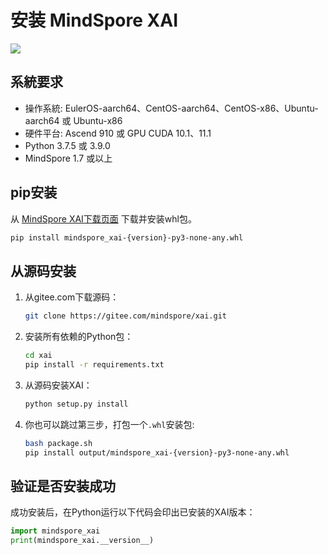 # 安装 MindSpore XAI

<a href="https://gitee.com/mindspore/docs/blob/master/docs/xai/docs/source_zh_cn/installation.md" target="_blank"><img src="https://mindspore-website.obs.cn-north-4.myhuaweicloud.com/website-images/master/resource/_static/logo_source.png"></a>

## 系統要求

- 操作系統: EulerOS-aarch64、CentOS-aarch64、CentOS-x86、Ubuntu-aarch64 或 Ubuntu-x86
- 硬件平台: Ascend 910 或 GPU CUDA 10.1、11.1
- Python 3.7.5 或 3.9.0
- MindSpore 1.7 或以上

## pip安装

从 [MindSpore XAI下载页面](https://www.mindspore.cn/versions) 下载并安装whl包。

```bash
pip install mindspore_xai-{version}-py3-none-any.whl
```

## 从源码安装

1. 从gitee.com下载源码：

    ```bash
    git clone https://gitee.com/mindspore/xai.git
    ```

2. 安装所有依赖的Python包：

    ```bash
    cd xai
    pip install -r requirements.txt
    ```

3. 从源码安装XAI：

    ```bash
    python setup.py install
    ```

4. 你也可以跳过第三步，打包一个`.whl`安装包:

    ```bash
    bash package.sh
    pip install output/mindspore_xai-{version}-py3-none-any.whl
    ```

## 验证是否安装成功

成功安装后，在Python运行以下代码会印出已安装的XAI版本：

```python
import mindspore_xai
print(mindspore_xai.__version__)
```
